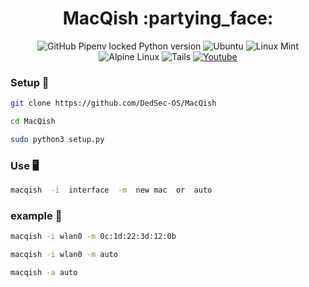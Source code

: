 <h1 align="center">MacQish :partying_face:</h1>

<span align="center">

  ![GitHub Pipenv locked Python version](https://img.shields.io/github/pipenv/locked/python-version/Jackper0/MacQuish?color=brightgreen&label=Python&logo=python&logoColor=brightgreen)
  ![Ubuntu](https://img.shields.io/badge/Ubuntu-E95420?style=flat&logo=ubuntu&logoColor=white)
  ![Linux Mint](https://img.shields.io/badge/Linux_Mint-87CF3E?style=flat&logo=linux-mint&logoColor=white)
  ![Alpine Linux](https://img.shields.io/badge/Alpine_Linux-0D597F?style=flat&logo=alpine-linux&logoColor=white)
  ![Tails](https://img.shields.io/badge/Tails%20-56347C?&style=flat&logo=tails&logoColor=white)
  <a href="https://youtube.com/c/talearners" target="_blank">![Youtube](https://img.shields.io/badge/YouTube-FF0000?style=flat&logo=youtube&logoColor=white)</a>

</span>

### Setup 🤖

```Bash
git clone https://github.com/DedSec-OS/MacQish
```
```Bash
cd MacQish
```
```Bash
sudo python3 setup.py
```

### Use 🖥️

```Bash
macqish  -i  interface  -m  new mac  or  auto
```

### example 🥇
```Bash
macqish -i wlan0 -m 0c:1d:22:3d:12:0b
```
```Bash
macqish -i wlan0 -m auto
```
```Bash
macqish -a auto 
```

